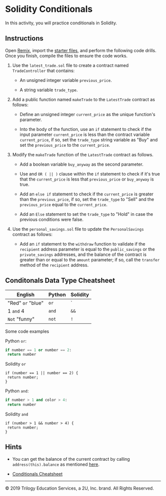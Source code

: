 # Solidity Conditionals

In this activity, you will practice conditionals in Solidity.

## Instructions

Open [Remix](http://remix.ethereum.org/), import the [starter files](Unsolved/), and perform the following code drills. Once you finish, compile the files to ensure the code works.

1. Use the `latest_trade.sol` file to create a contract named `TradeController` that contains:

    * An unsigned integer variable `previous_price`.

    * A string variable `trade_type`.

2. Add a public function named `makeTrade` to the `LatestTrade` contract as follows:

    * Define an unsigned integer `current_price` as the unique function's parameter.

    * Into the body of the function, use an `if` statement to check if the input parameter `current_price` is less than the contract variable `current_price`, if so, set the `trade_type` string variable as "Buy" and set the `previous_price` to the `current_price`.

3. Modify the `makeTrade` function of the `LatestTrade` contract as follows.

    * Add a boolean variable `buy_anyway` as the second parameter.

    * Use and `OR ( || )` clause within the `if` statement to check if it's true that the `current_price` is less that `previous_price` or `buy_anyway` is true.

    * Add an `else if` statement to check if the `current_price` is greater than the `previous_price`, if so, set the `trade_type` to "Sell" and the `previous_price` equal to the `current_price`.

    * Add an `Else` statement to set the `trade_type` to "Hold" in case the previous conditions were false.

4. Use the `personal_savings.sol` file to update the `PersonalSavings` contract as follows:

    * Add an `if` statement to the `withdraw` function to validate if the `recipient` address parameter is equal to the `public_savings` or the `private_savings` addresses, and the balance of the contract is greater than or equal to the `amount` parameter; if so, call the `transfer` method of the `recipient` address.

## Conditonals Data Type Cheatsheet

English             | Python   | Solidity
--------------------|----------|---------
 "Red" `or` "blue"  | `or`     | `||`
   1 `and` 4        | `and`    |  `&&`
 `Not` "funny"      | `not`    | `!`

Some code examples

Python `or`:

 ```python
if number == 1 or number == 2:
  return number
 ```

Solidity `or`

 ```solidity
if (number == 1 || number == 2) {
  return number;
}
 ```

 Python `and`:

 ```python
if number > 1 and color > 4:
  return number
 ```

Solidity `and`

 ```solidity
if (number > 1 && number > 4) {
  return number;
}
 ```

## Hints

* You can get the balance of the current contract by calling `address(this).balance` as mentioned [here](https://ethereum.stackexchange.com/a/21449).

* [Conditionals Cheatsheet](https://github.com/coding-boot-camp/FinTech-Lesson-Plans/blob/master/01-Lesson-Plans/20-Solidity/2/Activities/06-Stu_If_Else/Resources/Conditionals_Cheatsheet.md)

---
© 2019 Trilogy Education Services, a 2U, Inc. brand. All Rights Reserved.
